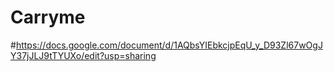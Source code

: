 # Carryme
#https://docs.google.com/document/d/1AQbsYIEbkcjpEqU_y_D93Zl67wOgJY37jJLJ9tTYUXo/edit?usp=sharing
